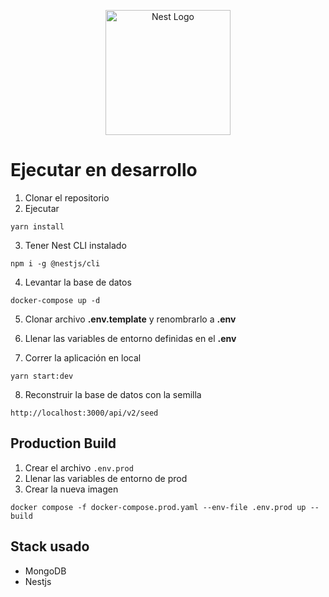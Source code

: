 <p align="center">
  <a href="http://nestjs.com/" target="blank"><img src="https://nestjs.com/img/logo-small.svg" width="200" alt="Nest Logo" /></a>
</p>

# Ejecutar en desarrollo

1. Clonar el repositorio
2. Ejecutar

```
yarn install
```

3. Tener Nest CLI instalado

```
npm i -g @nestjs/cli
```

4. Levantar la base de datos

```
docker-compose up -d
```

5. Clonar archivo **.env.template** y renombrarlo a **.env**

6. Llenar las variables de entorno definidas en el **.env**

7. Correr la aplicación en local

```
yarn start:dev
```

8. Reconstruir la base de datos con la semilla

```
http://localhost:3000/api/v2/seed
```

## Production Build

1. Crear el archivo `.env.prod`
2. Llenar las variables de entorno de prod
3. Crear la nueva imagen

```
docker compose -f docker-compose.prod.yaml --env-file .env.prod up --build
```

## Stack usado

- MongoDB
- Nestjs
